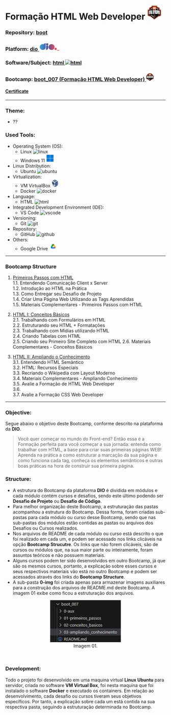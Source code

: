 # Formação HTML Web Developer   <img src="./0-aux/logo_boot.png" alt="boot_007" width="auto" height="45">

### Repository: [boot](../../../)   
### Platform: <a href="../../">dio   <img src="https://github.com/PedroHeeger/main/blob/main/0-aux/logos/plataforma/dio.jpeg" alt="dio" width="auto" height="25"></a>   
### Software/Subject: <a href="../">html   <img src="https://cdn.jsdelivr.net/gh/devicons/devicon/icons/html5/html5-original.svg" alt="html" width="auto" height="25"></a>
### Bootcamp: <a href="./">boot_007 (Formação HTML Web Developer)   <img src="./0-aux/logo_boot.png" alt="boot_007" width="auto" height="25"></a>

#### <a href="https://github.com/PedroHeeger/main/blob/main/cert_ti/03-conclu/os/linux/(23-08-03)%20Cert%20Linux%20do%20Zero%20PH%20DIO.pdf">Certificate</a>

---

### Theme:
- ??

### Used Tools:
- Operating System (OS): 
  - Linux   <img src="https://cdn.jsdelivr.net/gh/devicons/devicon/icons/linux/linux-original.svg" alt="linux" width="auto" height="25">
  - Windows 11 <img src="https://github.com/PedroHeeger/main/blob/main/0-aux/logos/software/windows11.png" alt="windows11" width="auto" height="25">
- Linux Distribution: 
  - Ubuntu <img src="https://cdn.jsdelivr.net/gh/devicons/devicon/icons/ubuntu/ubuntu-plain.svg" alt="ubuntu" width="auto" height="25">
- Virtualization: 
  - VM VirtualBox <img src="https://github.com/PedroHeeger/main/blob/main/0-aux/logos/software/vm_virtualbox.png" alt="vm_virtualbox" width="auto" height="25">
  - Docker <img src="https://cdn.jsdelivr.net/gh/devicons/devicon/icons/docker/docker-original.svg" alt="docker" width="auto" height="25">
- Language:
  - HTML <img src="https://cdn.jsdelivr.net/gh/devicons/devicon/icons/html5/html5-original.svg" alt="html" width="auto" height="25">
- Integrated Development Environment (IDE):
  - VS Code   <img src="https://cdn.jsdelivr.net/gh/devicons/devicon/icons/vscode/vscode-original.svg" alt="vscode" width="auto" height="25">
- Versioning: 
  - Git   <img src="https://cdn.jsdelivr.net/gh/devicons/devicon/icons/git/git-original.svg" alt="git" width="auto" height="25">
- Repository:
  - GitHub   <img src="https://cdn.jsdelivr.net/gh/devicons/devicon/icons/github/github-original.svg" alt="github" width="auto" height="25">
- Others:
  - Google Drive <img src="https://github.com/PedroHeeger/main/blob/main/0-aux/logos/software/google_drive.png" width="auto" height="25">

---

### Bootcamp Structure
1. [Primeiros Passos com HTML](./01-introducao_docker/)   
  1.1. Entendendo Comunicação Client x Server  
  1.2. Introdução ao HTML na Prática   
  1.3. Como Entregar seu Desafio de Projeto  
  1.4. Criar Uma Página Web Utilizando as Tags Aprendidas   
  1.5. Materiais Complementares - Primeiros Passos com HTML  

2. [HTML I: Conceitos Básicos](./02-dockerfile_compose/)   
  2.1. Trabalhando com Formulários em HTML   
  2.2. Estruturando seu HTML + Formatações   
  2.3. Trabalhando com Mídias utilizando HTML   
  2.4. Criando Tabelas com HTML   
  2.5. Criando seu Primeiro Site Completo com HTML
  2.6. Materiais Complementares - Conceitos Básicos

3. [HTML II: Ampliando o Conhecimento](./03-docker_swarm/)   
  3.1. Entendendo HTML Semântico   
  3.2. HTML: Recursos Especiais  
  3.3. Recriando o Wikipedia com Layout Moderno   
  3.4. Materiais Complementares - Ampliando Conhecimento  
  3.5. Avalie a Formação de HTML Web Developer   
  3.6.   
  3.7. Avalie a Formação CSS Web Developer

---

### Objective:
Segue abaixo o objetivo deste Bootcamp, conforme descrito na plataforma da **DIO**.
  
>Você quer começar no mundo do Front-end? Então essa é a Formação perfeita para você começar a sua jornada: entenda como trabalhar com HTML, a base para criar suas primeiras páginas WEB! Aprenda na prática a como estruturar a marcação da sua página e como funciona cada tag, conheça os elementos semânticos e outras boas práticas na hora de construir sua primeira página.

### Structure:
- A estrutura do Bootcamp da plataforma **DIO** é dividida em módulos e cada módulo contém cursos e desafios, sendo este último podendo ser **Desafio de Projeto** ou **Desafio de Código**. 
- Para melhor organização deste Bootcamp, a estruturação das pastas acompanhou a estrutura do Bootcamp. Dessa forma, foram criadas sub-pastas para cada módulo ou curso desse Bootcamp, sendo que nas sub-pastas dos módulos estão contidas as pastas ou arquivos dos Desafios ou Cursos realizados.
- Nos arquivos de README de cada módulo ou curso está descrito o que foi realizado em cada um, e podem ser acessado nos links clicáveis na opção **Bootcamp Strucutre**. Os links que não forem clicáveis, são de cursos ou módulos que, na sua maior parte ou inteiramente, foram assuntos teóricos e não possuem materiais.
- Alguns cursos podem ter sido desenvolvidos em outro Bootcamp, já que são os mesmos cursos, portanto, a explicação sobre esses cursos e seus respectivos materiais vão está no outro Bootcamp e podem ser acessados através dos links do **Bootcamp Structure**.
- A sub-pasta **0-img** foi criada apenas para armazenar imagens auxiliares para a construção dos arquivos de README.md deste Bootcamp. A imagem 01 exibe como ficou a estruturação dos arquivos.

<div align="Center"><figure>
    <img src="./0-aux/img01.PNG" alt="img01"><br>
    <figcaption>Imagem 01.</figcaption>
</figure></div><br>

### Development:
Todo o projeto foi desenvolvido em uma maquina virtual **Linux Ubuntu** para servidor, criada no software **VM Virtual Box**, foi nesta maquina que foi instalado o software **Docker** e executado os containers. Em relação ao desenvolvimento, cada desafio ou cursos tiveram seus objetivos específicos. Por tanto, a explicação sobre cada um está contida na sua respectiva pasta, seguindo a estruturação determinada no Bootcamp.